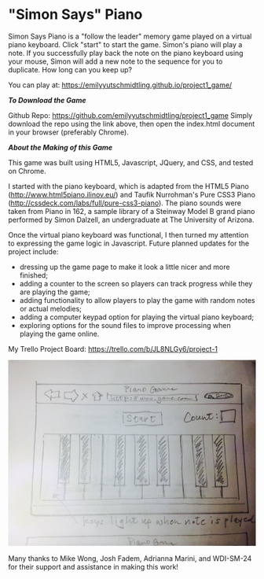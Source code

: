 # "Simon Says" Piano

Simon Says Piano is a "follow the leader" memory game played on a virtual piano keyboard. Click "start" to start the game.  Simon's piano will play a note.  If you successfully play back the note on the piano keyboard using your mouse, Simon will add a new note to the sequence for you to duplicate.  How long can you keep up?

You can play at: https://emilyyutschmidtling.github.io/project1_game/


**_To Download the Game_**

Github Repo:  https://github.com/emilyyutschmidtling/project1_game
Simply download the repo using the link above, then open the index.html document in your browser (preferably Chrome).


**_About the Making of this Game_**

This game was built using HTML5, Javascript, JQuery, and CSS, and tested on Chrome.

I started with the piano keyboard, which is adapted from the HTML5 Piano (http://www.html5piano.ilinov.eu/) and Taufik Nurrohman's Pure CSS3 Piano (http://cssdeck.com/labs/full/pure-css3-piano).  The piano sounds were taken from Piano in 162, a sample library of a Steinway Model B grand piano performed by Simon Dalzell, an undergraduate at The University of Arizona.

Once the virtual piano keyboard was functional, I then turned my attention to expressing the game logic in Javascript.  Future planned updates for the project include:

- dressing up the game page to make it look a little nicer and more finished;
- adding a counter to the screen so players can track progress while they are playing the game;
- adding functionality to allow players to play the game with random notes or actual melodies;
- adding a computer keypad option for playing the virtual piano keyboard;
- exploring options for the sound files to improve processing when playing the game online.

My Trello Project Board:  https://trello.com/b/JL8NLGy6/project-1

![alt text](https://github.com/emilyyutschmidtling/project1_game/blob/master/assets/Proj1_Wirewrap2.jpg "Wireframe: Main Page")

Many thanks to Mike Wong, Josh Fadem, Adrianna Marini, and WDI-SM-24 for their support and assistance in making this work!
